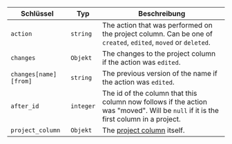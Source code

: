 | Schlüssel             | Typ       | Beschreibung                                                                                                                        |
| --------------------- | --------- | ----------------------------------------------------------------------------------------------------------------------------------- |
| `action`              | `string`  | The action that was performed on the project column. Can be one of `created`, `edited`, `moved` or `deleted`.                       |
| `changes`             | `Objekt`  | The changes to the project column if the action was `edited`.                                                                       |
| `changes[name][from]` | `string`  | The previous version of the name if the action was `edited`.                                                                        |
| `after_id`            | `integer` | The id of the column that this column now follows if the action was "moved". Will be `null` if it is the first column in a project. |
| `project_column`      | `Objekt`  | The [project column](/rest/reference/projects#columns) itself.                                                                      |
